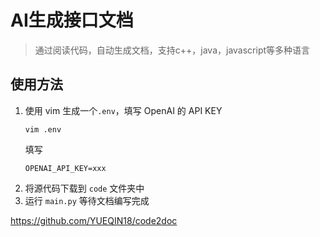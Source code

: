 # AI生成接口文档

> 通过阅读代码，自动生成文档，支持c++，java，javascript等多种语言

## 使用方法

1. 使用 vim 生成一个`.env`，填写 OpenAI 的 API KEY 
    ```
    vim .env
    ```
    填写
    ```
    OPENAI_API_KEY=xxx
    ```
2. 将源代码下载到 `code` 文件夹中
3. 运行 `main.py` 等待文档编写完成

https://github.com/YUEQIN18/code2doc
